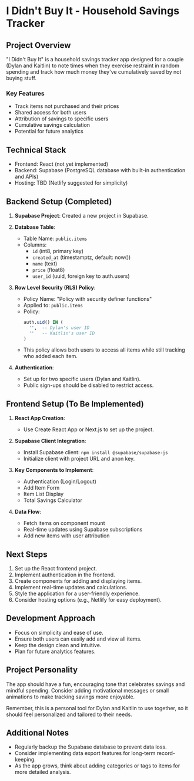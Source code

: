 # I Didn't Buy It - Household Savings Tracker

## Project Overview

"I Didn't Buy It" is a household savings tracker app designed for a couple (Dylan and Kaitlin) to note times when they exercise restraint in random spending and track how much money they've cumulatively saved by not buying stuff.

### Key Features

- Track items not purchased and their prices
- Shared access for both users
- Attribution of savings to specific users
- Cumulative savings calculation
- Potential for future analytics

## Technical Stack

- Frontend: React (not yet implemented)
- Backend: Supabase (PostgreSQL database with built-in authentication and APIs)
- Hosting: TBD (Netlify suggested for simplicity)

## Backend Setup (Completed)

1. **Supabase Project**: Created a new project in Supabase.

2. **Database Table**: 
   - Table Name: `public.items`
   - Columns:
     - `id` (int8, primary key)
     - `created_at` (timestamptz, default: now())
     - `name` (text)
     - `price` (float8)
     - `user_id` (uuid, foreign key to auth.users)

3. **Row Level Security (RLS) Policy**:
   - Policy Name: "Policy with security definer functions"
   - Applied to: `public.items`
   - Policy: 
     ```sql
     auth.uid() IN (
       '',  -- Dylan's user ID
       ''   -- Kaitlin's user ID
     )
     ```
   - This policy allows both users to access all items while still tracking who added each item.

4. **Authentication**: 
   - Set up for two specific users (Dylan and Kaitlin).
   - Public sign-ups should be disabled to restrict access.

## Frontend Setup (To Be Implemented)

1. **React App Creation**: 
   - Use Create React App or Next.js to set up the project.

2. **Supabase Client Integration**:
   - Install Supabase client: `npm install @supabase/supabase-js`
   - Initialize client with project URL and anon key.

3. **Key Components to Implement**:
   - Authentication (Login/Logout)
   - Add Item Form
   - Item List Display
   - Total Savings Calculator

4. **Data Flow**:
   - Fetch items on component mount
   - Real-time updates using Supabase subscriptions
   - Add new items with user attribution

## Next Steps

1. Set up the React frontend project.
2. Implement authentication in the frontend.
3. Create components for adding and displaying items.
4. Implement real-time updates and calculations.
5. Style the application for a user-friendly experience.
6. Consider hosting options (e.g., Netlify for easy deployment).

## Development Approach

- Focus on simplicity and ease of use.
- Ensure both users can easily add and view all items.
- Keep the design clean and intuitive.
- Plan for future analytics features.

## Project Personality

The app should have a fun, encouraging tone that celebrates savings and mindful spending. Consider adding motivational messages or small animations to make tracking savings more enjoyable.

Remember, this is a personal tool for Dylan and Kaitlin to use together, so it should feel personalized and tailored to their needs.

## Additional Notes

- Regularly backup the Supabase database to prevent data loss.
- Consider implementing data export features for long-term record-keeping.
- As the app grows, think about adding categories or tags to items for more detailed analysis.